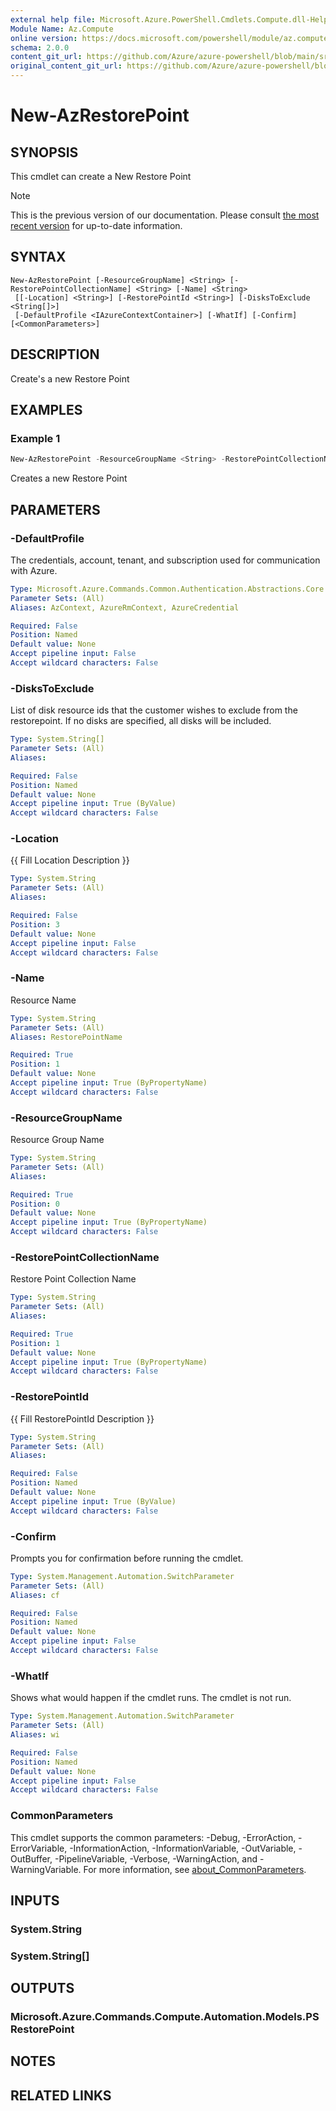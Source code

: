 ```yaml
---
external help file: Microsoft.Azure.PowerShell.Cmdlets.Compute.dll-Help.xml
Module Name: Az.Compute
online version: https://docs.microsoft.com/powershell/module/az.compute/new-azrestorepoint
schema: 2.0.0
content_git_url: https://github.com/Azure/azure-powershell/blob/main/src/Compute/Compute/help/New-AzRestorePoint.md
original_content_git_url: https://github.com/Azure/azure-powershell/blob/main/src/Compute/Compute/help/New-AzRestorePoint.md
---
```


# New-AzRestorePoint

## SYNOPSIS
This cmdlet can create a New Restore Point

> [!NOTE]
>This is the previous version of our documentation. Please consult [the most recent version](/powershell/module/az.compute/new-azrestorepoint) for up-to-date information.

## SYNTAX

```
New-AzRestorePoint [-ResourceGroupName] <String> [-RestorePointCollectionName] <String> [-Name] <String>
 [[-Location] <String>] [-RestorePointId <String>] [-DisksToExclude <String[]>]
 [-DefaultProfile <IAzureContextContainer>] [-WhatIf] [-Confirm] [<CommonParameters>]
```

## DESCRIPTION
Create's a new Restore Point

## EXAMPLES

### Example 1
```powershell
New-AzRestorePoint -ResourceGroupName <String> -RestorePointCollectionName <String> -Name <String> [-DisksToExclude] <String[]>
```

Creates a new Restore Point

## PARAMETERS

### -DefaultProfile
The credentials, account, tenant, and subscription used for communication with Azure.

```yaml
Type: Microsoft.Azure.Commands.Common.Authentication.Abstractions.Core.IAzureContextContainer
Parameter Sets: (All)
Aliases: AzContext, AzureRmContext, AzureCredential

Required: False
Position: Named
Default value: None
Accept pipeline input: False
Accept wildcard characters: False
```

### -DisksToExclude
List of disk resource ids that the customer wishes to exclude from the restorepoint. If no disks are specified, all disks will be included.

```yaml
Type: System.String[]
Parameter Sets: (All)
Aliases:

Required: False
Position: Named
Default value: None
Accept pipeline input: True (ByValue)
Accept wildcard characters: False
```

### -Location
{{ Fill Location Description }}

```yaml
Type: System.String
Parameter Sets: (All)
Aliases:

Required: False
Position: 3
Default value: None
Accept pipeline input: False
Accept wildcard characters: False
```

### -Name
Resource Name

```yaml
Type: System.String
Parameter Sets: (All)
Aliases: RestorePointName

Required: True
Position: 1
Default value: None
Accept pipeline input: True (ByPropertyName)
Accept wildcard characters: False
```

### -ResourceGroupName
Resource Group Name

```yaml
Type: System.String
Parameter Sets: (All)
Aliases:

Required: True
Position: 0
Default value: None
Accept pipeline input: True (ByPropertyName)
Accept wildcard characters: False
```

### -RestorePointCollectionName
Restore Point Collection Name

```yaml
Type: System.String
Parameter Sets: (All)
Aliases:

Required: True
Position: 1
Default value: None
Accept pipeline input: True (ByPropertyName)
Accept wildcard characters: False
```

### -RestorePointId
{{ Fill RestorePointId Description }}

```yaml
Type: System.String
Parameter Sets: (All)
Aliases:

Required: False
Position: Named
Default value: None
Accept pipeline input: True (ByValue)
Accept wildcard characters: False
```

### -Confirm
Prompts you for confirmation before running the cmdlet.

```yaml
Type: System.Management.Automation.SwitchParameter
Parameter Sets: (All)
Aliases: cf

Required: False
Position: Named
Default value: None
Accept pipeline input: False
Accept wildcard characters: False
```

### -WhatIf
Shows what would happen if the cmdlet runs.
The cmdlet is not run.

```yaml
Type: System.Management.Automation.SwitchParameter
Parameter Sets: (All)
Aliases: wi

Required: False
Position: Named
Default value: None
Accept pipeline input: False
Accept wildcard characters: False
```

### CommonParameters
This cmdlet supports the common parameters: -Debug, -ErrorAction, -ErrorVariable, -InformationAction, -InformationVariable, -OutVariable, -OutBuffer, -PipelineVariable, -Verbose, -WarningAction, and -WarningVariable. For more information, see [about_CommonParameters](http://go.microsoft.com/fwlink/?LinkID=113216).

## INPUTS

### System.String

### System.String[]

## OUTPUTS

### Microsoft.Azure.Commands.Compute.Automation.Models.PSRestorePoint

## NOTES

## RELATED LINKS
